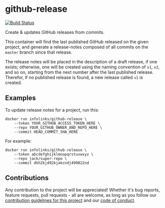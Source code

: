 # github-release

[![Build Status](https://travis-ci.org/infolinks/github-release.svg?branch=master)](https://travis-ci.org/infolinks/github-release)

Create & updates GitHub releases from commits.

This container will find the last published GitHub released on the given
project, and generate a release-notes composed of all commits on the
`master` branch since that release.

The release notes will be placed in the description of a draft release,
if one exists; otherwise, one will be created using the naming
convention of `v1`, `v2`, and so on, starting from the next number after
the last published release. Therefor, if no published release is found,
a new release called `v1` is created.

## Examples

To update release notes for a project, run this:

    docker run infolinks/github-release \
        --token YOUR_GITHUB_ACCESS_TOKEN_HERE \
        --repo YOUR_GITHUB_OWNER_AND_REPO_HERE \
        --commit HEAD_COMMIT_SHA_HERE

For example:

    docker run infolinks/github-release \
        --token abcdefghijklmnopqrstuvwxyz \
        --repo jack/super-repo \
        --commit dkh2kjd92kjakcndj499822nd

## Contributions

Any contribution to the project will be appreciated! Whether it's bug
reports, feature requests, pull requests - all are welcome, as long as
you follow our [contribution guidelines for this project](CONTRIBUTING.md)
and our [code of conduct](CODE_OF_CONDUCT.md).
